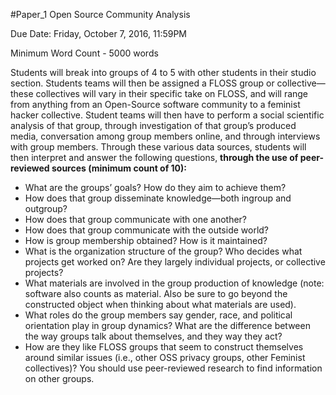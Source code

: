 #Paper_1 Open Source Community Analysis

Due Date: Friday, October 7, 2016, 11:59PM

Minimum Word Count - 5000 words

Students will break into groups of 4 to 5 with other students in their studio section. Students teams will then be assigned a FLOSS group or collective—these collectives will vary in their specific take on FLOSS, and will range from anything from an Open-Source software community to a feminist hacker collective. Student teams will then have to perform a social scientific analysis of that group, through investigation of that group’s produced media, conversation among group members online, and through interviews with group members.  Through these various data sources, students will then interpret and answer the following questions, **through the use of peer-reviewed sources (minimum count of 10):** 
* What are the groups’ goals? How do they aim to achieve them?
* How does that group disseminate knowledge—both ingroup and outgroup?
* How does that group communicate with one another?
* How does that group communicate with the outside world?
* How is group membership obtained? How is it maintained?
* What is the organization structure of the group? Who decides what projects get worked on? Are they largely individual projects, or collective projects?
* What materials are involved in the group production of knowledge (note: software also counts as material.  Also be sure to go beyond the constructed object when thinking about what materials are used).
* What roles do the group members say gender, race, and political orientation play in group dynamics? What are the difference between the way groups talk about themselves, and they way they act?
* How are they like FLOSS groups that seem to construct themselves around similar issues (i.e., other OSS privacy groups, other Feminist collectives)?  You should use peer-reviewed research to find information on other groups.
